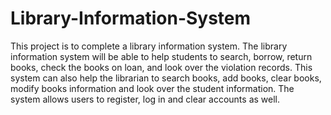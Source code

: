 # Library-Information-System
This project is to complete a library information system. The library information system will be able to help students to search, borrow, return books,  check the books on loan, and look over the violation records. This system can also help the librarian to search books, add books, clear books, modify books information and look over the student information. The system allows users to register, log in and clear accounts as well.
